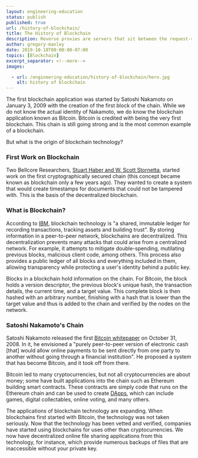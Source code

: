 ```yaml
---
layout: engineering-education
status: publish
published: true
url: /history-of-blockchain/
title: The History of Blockchain
description: Reverse proxies are servers that sit between the request-response process that ensure website application requests are redirected to the proper backend server.
author: gregory-manley
date: 2019-10-18T00:00:00-07:00
topics: [Blockchain]
excerpt_separator: <!--more-->
images:

  - url: /engineering-education/history-of-blockchain/hero.jpg
    alt: history of blockchain
---
```

The first blockchain application was started by Satoshi Nakamoto on January 3, 2009 with the creation of the first block of the chain. While we do not know the actual identity of Nakamoto, we do know the blockchain application known as Bitcoin. Bitcoin is credited with being the very first blockchain. This chain is still going strong and is the most common example of a blockchain.  
<!--more-->

But what is the origin of blockchain technology?

### First Work on Blockchain
Two Bellcore Researchers, [Stuart Haber and W. Scott Stornetta](https://link.springer.com/article/10.1007%2FBF00196791), started work on the first cryptographically secured chain (this concept became known as blockchain only a few years ago). They wanted to create a system that would create timestamps for documents that could not be tampered with. This is the basis of the decentralized blockchain.

### What is Blockchain?
According to [IBM](https://www.ibm.com/blockchain/what-is-blockchain), blockchain technology is "a shared, immutable ledger for recording transactions, tracking assets and building trust". By storing information in a peer-to-peer network, blockchains are decentralized. This decentralization prevents many attacks that could arise from a centralized network. For example, it attempts to mitigate double-spending, mutilating previous blocks, malicious client code, among others. This process also provides a public ledger of all blocks and everything included in them, allowing transparency while protecting a user's identity behind a public key.

Blocks in a blockchain hold information on the chain. For Bitcoin, the block holds a version descriptor, the previous block's unique hash, the transaction details, the current time, and a target value. This complete block is then hashed with an arbitrary number, finishing with a hash that is lower than the target value and thus is added to the chain and verified by the nodes on the network.

### Satoshi Nakamoto's Chain
Satoshi Nakamoto released the first [Bitcoin whitepaper](https://bitcoin.org/bitcoin.pdf) on October 31, 2008. In it, he envisioned a "purely peer-to-peer version of electronic cash [that] would allow online payments to be sent directly from one party to another without going through a financial institution". He proposed a system that has become Bitcoin, and it took off from there.

Bitcoin led to many cryptocurrencies, but not all cryptocurrencies are about money; some have built applications into the chain such as Ethereum building smart contracts. These contracts are simply code that runs on the Ethereum chain and can be used to create [DApps](https://docs.ethhub.io/ethereum-basics/what-is-ethereum/#what-are-smart-contracts-and-decentralized-applications), which can include games, digital collectables, online voting, and many others.

The applications of blockchain technology are expanding. When blockchains first started with Bitcoin, the technology was not taken seriously. Now that the technology has been vetted and verified, companies have started using blockchains for uses other than cryptocurrencies. We now have decentralized online file sharing applications from this technology, for instance, which provide numerous backups of files that are inaccessible without your private key.
